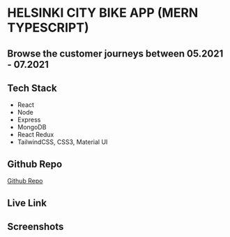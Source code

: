 # HELSINKI CITY BIKE APP (MERN TYPESCRIPT)

## Browse the customer journeys between 05.2021 - 07.2021

## Tech Stack

- React
- Node
- Express
- MongoDB
- React Redux
- TailwindCSS, CSS3, Material UI


## Github Repo

<a href="https://www.github.com/kcvijay/helsinki-citybike" target="_blank">Github Repo</a>

## Live Link

## Screenshots


